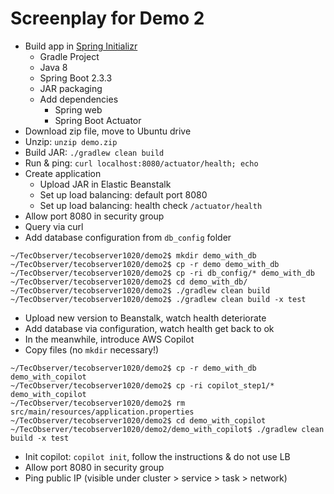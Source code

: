 # Screenplay for Demo 2

* Build app in [Spring Initializr](https://start.spring.io/)
  * Gradle Project
  * Java 8
  * Spring Boot 2.3.3
  * JAR packaging
  * Add dependencies
    * Spring web
    * Spring Boot Actuator
* Download zip file, move to Ubuntu drive
* Unzip: `unzip demo.zip`
* Build JAR: `./gradlew clean build`
* Run & ping: `curl localhost:8080/actuator/health; echo`
* Create application
  * Upload JAR in Elastic Beanstalk
  * Set up load balancing: default port 8080
  * Set up load balancing: health check `/actuator/health`
* Allow port 8080 in security group
* Query via curl
* Add database configuration from `db_config` folder
```
~/TecObserver/tecobserver1020/demo2$ mkdir demo_with_db
~/TecObserver/tecobserver1020/demo2$ cp -r demo demo_with_db
~/TecObserver/tecobserver1020/demo2$ cp -ri db_config/* demo_with_db
~/TecObserver/tecobserver1020/demo2$ cd demo_with_db/
~/TecObserver/tecobserver1020/demo2$ ./gradlew clean build
~/TecObserver/tecobserver1020/demo2$ ./gradlew clean build -x test
```
* Upload new version to Beanstalk, watch health deteriorate
* Add database via configuration, watch health get back to ok
* In the meanwhile, introduce AWS Copilot
* Copy files (no `mkdir` necessary!)
```
~/TecObserver/tecobserver1020/demo2$ cp -r demo_with_db demo_with_copilot
~/TecObserver/tecobserver1020/demo2$ cp -ri copilot_step1/* demo_with_copilot
~/TecObserver/tecobserver1020/demo2$ rm src/main/resources/application.properties
~/TecObserver/tecobserver1020/demo2$ cd demo_with_copilot
~/TecObserver/tecobserver1020/demo2/demo_with_copilot$ ./gradlew clean build -x test
```
* Init copilot: `copilot init`, follow the instructions & do not use LB
* Allow port 8080 in security group
* Ping public IP (visible under cluster > service > task > network)
